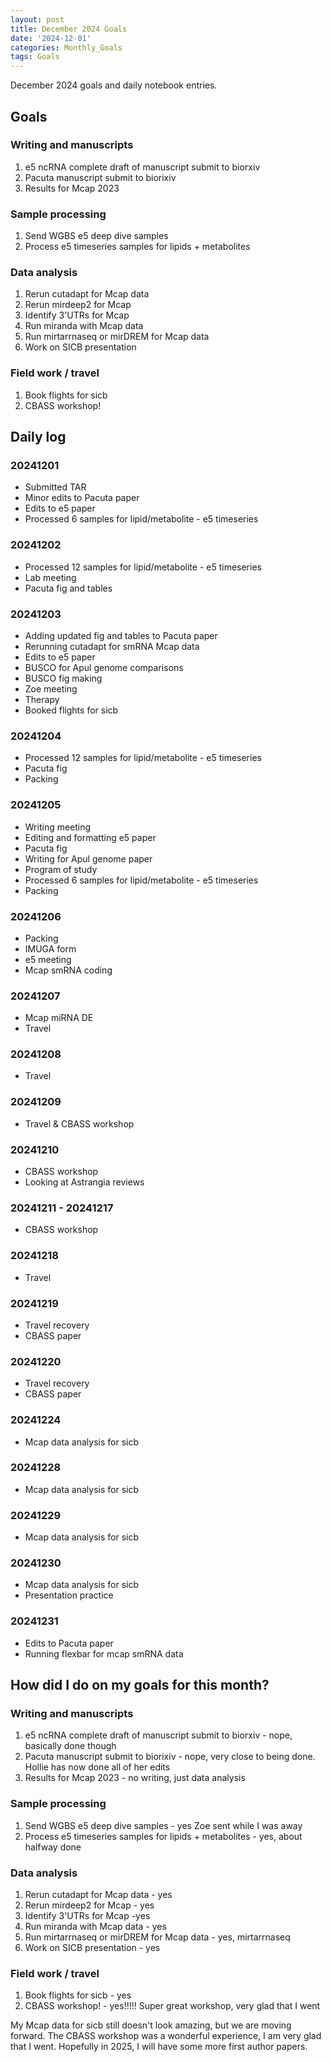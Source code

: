 ```yaml
---
layout: post
title: December 2024 Goals
date: '2024-12-01'
categories: Monthly_Goals
tags: Goals
---
```


December 2024 goals and daily notebook entries.

## Goals  

### Writing and manuscripts 

1. e5 ncRNA complete draft of manuscript submit to biorxiv 
2. Pacuta manuscript submit to biorixiv
3. Results for Mcap 2023 

### Sample processing

1. Send WGBS e5 deep dive samples 
2. Process e5 timeseries samples for lipids + metabolites 

### Data analysis

1. Rerun cutadapt for Mcap data 
2. Rerun mirdeep2 for Mcap 
3. Identify 3'UTRs for Mcap
4. Run miranda with Mcap data
5. Run mirtarrnaseq or mirDREM for Mcap data
6. Work on SICB presentation

### Field work / travel 

1. Book flights for sicb 
2. CBASS workshop!

## Daily log 

### 20241201

- Submitted TAR 
- Minor edits to Pacuta paper 
- Edits to e5 paper 
- Processed 6 samples for lipid/metabolite - e5 timeseries 

### 20241202

- Processed 12 samples for lipid/metabolite - e5 timeseries 
- Lab meeting 
- Pacuta fig and tables 

### 20241203

- Adding updated fig and tables to Pacuta paper 
- Rerunning cutadapt for smRNA Mcap data 
- Edits to e5 paper 
- BUSCO for Apul genome comparisons 
- BUSCO fig making 
- Zoe meeting 
- Therapy 
- Booked flights for sicb

### 20241204

- Processed 12 samples for lipid/metabolite - e5 timeseries 
- Pacuta fig
- Packing 

### 20241205

- Writing meeting 
- Editing and formatting e5 paper 
- Pacuta fig 
- Writing for Apul genome paper 
- Program of study 
- Processed 6 samples for lipid/metabolite - e5 timeseries 
- Packing 

### 20241206 

- Packing 
- IMUGA form 
- e5 meeting 
- Mcap smRNA coding 

### 20241207

- Mcap miRNA DE 
- Travel 

### 20241208

- Travel 

### 20241209

- Travel & CBASS workshop 

### 20241210

- CBASS workshop 
- Looking at Astrangia reviews

### 20241211 - 20241217

- CBASS workshop 

### 20241218

- Travel 

### 20241219 

- Travel recovery 
- CBASS paper 

### 20241220

- Travel recovery 
- CBASS paper 

### 20241224

- Mcap data analysis for sicb

### 20241228

- Mcap data analysis for sicb

### 20241229

- Mcap data analysis for sicb

### 20241230

- Mcap data analysis for sicb
- Presentation practice 

### 20241231

- Edits to Pacuta paper 
- Running flexbar for mcap smRNA data 

## How did I do on my goals for this month?  

### Writing and manuscripts 

1. e5 ncRNA complete draft of manuscript submit to biorxiv - nope, basically done though 
2. Pacuta manuscript submit to biorixiv - nope, very close to being done. Hollie has now done all of her edits 
3. Results for Mcap 2023 - no writing, just data analysis

### Sample processing

1. Send WGBS e5 deep dive samples - yes Zoe sent while I was away
2. Process e5 timeseries samples for lipids + metabolites - yes, about halfway done 

### Data analysis

1. Rerun cutadapt for Mcap data - yes
2. Rerun mirdeep2 for Mcap - yes
3. Identify 3'UTRs for Mcap -yes
4. Run miranda with Mcap data - yes
5. Run mirtarrnaseq or mirDREM for Mcap data - yes, mirtarrnaseq
6. Work on SICB presentation - yes

### Field work / travel 

1. Book flights for sicb - yes
2. CBASS workshop! - yes!!!!! Super great workshop, very glad that I went 

My Mcap data for sicb still doesn't look amazing, but we are moving forward. The CBASS workshop was a wonderful experience, I am very glad that I went. Hopefully in 2025, I will have some more first author papers. 


